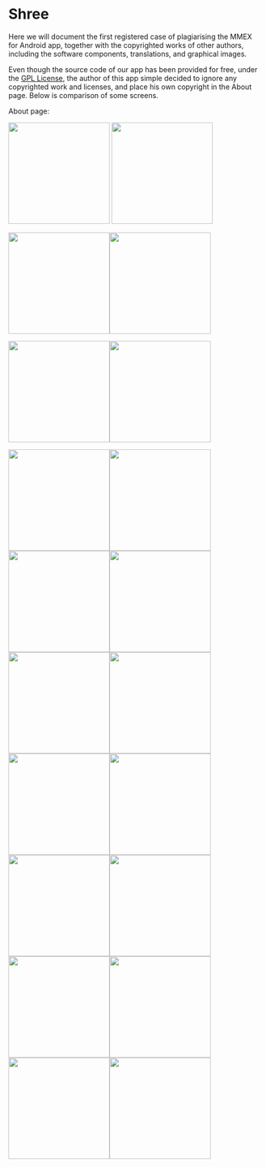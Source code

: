# Shree

Here we will document the first registered case of plagiarising the MMEX for Android app, together with the copyrighted works of other authors, including the software components, translations, and graphical images.

Even though the source code of our app has been provided for free, under the [GPL License](http://www.gnu.org/licenses/gpl-3.0.en.html), the author of this app simple decided to ignore any copyrighted work and licenses, and place his own copyright in the About page.
Below is comparison of some screens.

About page:

<img src="http://i.imgur.com/hLhhYYj.png" width="200px" />&nbsp;<img src="http://i.imgur.com/MZaX0TV.png" width="200px" />

<img src="" width="200px" /><img src="" width="200px" />

<img src="" width="200px" /><img src="" width="200px" />

<img src="" width="200px" /><img src="" width="200px" />
<img src="" width="200px" /><img src="" width="200px" />
<img src="" width="200px" /><img src="" width="200px" />
<img src="" width="200px" /><img src="" width="200px" />
<img src="" width="200px" /><img src="" width="200px" />
<img src="" width="200px" /><img src="" width="200px" />
<img src="" width="200px" /><img src="" width="200px" />

